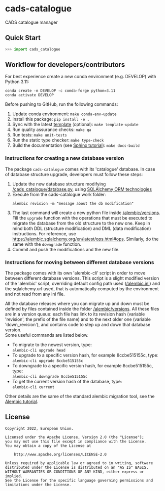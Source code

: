 # cads-catalogue

CADS catalogue manager

## Quick Start

```python
>>> import cads_catalogue

```

## Workflow for developers/contributors

For best experience create a new conda environment (e.g. DEVELOP) with Python 3.11:

```
conda create -n DEVELOP -c conda-forge python=3.11
conda activate DEVELOP
```

Before pushing to GitHub, run the following commands:

1. Update conda environment: `make conda-env-update`
1. Install this package: `pip install -e .`
1. Sync with the latest [template](https://github.com/ecmwf-projects/cookiecutter-conda-package) (optional): `make template-update`
1. Run quality assurance checks: `make qa`
1. Run tests: `make unit-tests`
1. Run the static type checker: `make type-check`
1. Build the documentation (see [Sphinx tutorial](https://www.sphinx-doc.org/en/master/tutorial/)): `make docs-build`

### Instructions for creating a new database version

The package `cads-catalogue` comes with its 'catalogue' database.
In case of database structure upgrade, developers must follow these steps:

1. Update the new database structure modifying [/cads_catalogue/database.py](/cads_catalogue/database.py), using
   [SQLAlchemy ORM technologies](https://docs.sqlalchemy.org/en/latest/orm/)
1. Execute from the cads-catalogue work folder:
   ```
   alembic revision -m "message about the db modification"
   ```
1. The last command will create a new python file inside [/alembic/versions](/alembic/versions). Fill the `upgrade`
   function with the operations that must be executed to migrate the database from the old structure to the new one.
   Keep in mind both DDL (structure modification) and DML (data modification) instructions. For reference,
   use https://alembic.sqlalchemy.org/en/latest/ops.html#ops.
   Similarly, do the same with the `downgrade` function.
1. Commit and push the modifications and the new file.

### Instructions for moving between different database versions

The package comes with its own 'alembic-cli' script in order to move between different
database versions. This script is a slight modified version of the 'alembic' script, overriding
default config path used ([/alembic.ini](/alembic.ini)) and the sqlalchemy.url used, that is
automatically computed by the environment and not read from any ini file.

All the database releases where you can migrate up and down must be defined by files contained inside
the folder [/alembic/versions](/alembic/versions). All these files are in a version queue: each file has
link to its revision hash (variable 'revision', the prefix of the file name) and to the next older one
(variable 'down_revision'), and contains code to step up and down that database version.\
Some useful commands are listed below.

- To migrate to the newest version, type:\
  `alembic-cli upgrade head`
- To upgrade to a specific version hash, for example 8ccbe515155c, type:\
  `alembic-cli upgrade 8ccbe515155c`
- To downgrade to a specific version hash, for example 8ccbe515155c, type:\
  `alembic-cli downgrade 8ccbe515155c`
- To get the current version hash of the database, type:\
  `alembic-cli current`

Other details are the same of the standard alembic migration tool,
see the [Alembic tutorial](https://alembic.sqlalchemy.org/en/latest/tutorial.html).

## License

```
Copyright 2022, European Union.

Licensed under the Apache License, Version 2.0 (the "License");
you may not use this file except in compliance with the License.
You may obtain a copy of the License at

    http://www.apache.org/licenses/LICENSE-2.0

Unless required by applicable law or agreed to in writing, software
distributed under the License is distributed on an "AS IS" BASIS,
WITHOUT WARRANTIES OR CONDITIONS OF ANY KIND, either express or implied.
See the License for the specific language governing permissions and
limitations under the License.
```
